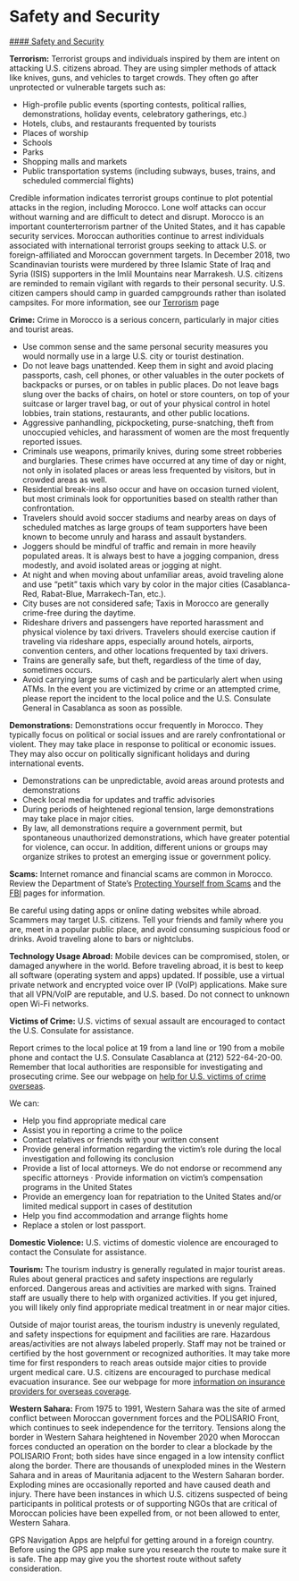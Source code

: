 # Safety and Security

[#### Safety and Security](javascript:void(0); "Safety and Security")

**Terrorism:** Terrorist groups and individuals inspired by them are intent on attacking U.S. citizens abroad. They are using simpler methods of attack like knives, guns, and vehicles to target crowds. They often go after unprotected or vulnerable targets such as:

* High-profile public events (sporting contests, political rallies, demonstrations, holiday events, celebratory gatherings, etc.)
* Hotels, clubs, and restaurants frequented by tourists
* Places of worship
* Schools
* Parks
* Shopping malls and markets
* Public transportation systems (including subways, buses, trains, and scheduled commercial flights)

Credible information indicates terrorist groups continue to plot potential attacks in the region, including Morocco. Lone wolf attacks can occur without warning and are difficult to detect and disrupt. Morocco is an important counterterrorism partner of the United States, and it has capable security services. Moroccan authorities continue to arrest individuals associated with international terrorist groups seeking to attack U.S. or foreign-affiliated and Moroccan government targets. In December 2018, two Scandinavian tourists were murdered by three Islamic State of Iraq and Syria (ISIS) supporters in the Imlil Mountains near Marrakesh. U.S. citizens are reminded to remain vigilant with regards to their personal security. U.S. citizen campers should camp in guarded campgrounds rather than isolated campsites. For more information, see our [Terrorism](https://travel.state.gov/content/travel/en/international-travel/emergencies/terrorism.html) page

**Crime:** Crime in Morocco is a serious concern, particularly in major cities and tourist areas.

* Use common sense and the same personal security measures you would normally use in a large U.S. city or tourist destination.
* Do not leave bags unattended. Keep them in sight and avoid placing passports, cash, cell phones, or other valuables in the outer pockets of backpacks or purses, or on tables in public places. Do not leave bags slung over the backs of chairs, on hotel or store counters, on top of your suitcase or larger travel bag, or out of your physical control in hotel lobbies, train stations, restaurants, and other public locations.
* Aggressive panhandling, pickpocketing, purse-snatching, theft from unoccupied vehicles, and harassment of women are the most frequently reported issues.
* Criminals use weapons, primarily knives, during some street robberies and burglaries. These crimes have occurred at any time of day or night, not only in isolated places or areas less frequented by visitors, but in crowded areas as well.
* Residential break-ins also occur and have on occasion turned violent, but most criminals look for opportunities based on stealth rather than confrontation.
* Travelers should avoid soccer stadiums and nearby areas on days of scheduled matches as large groups of team supporters have been known to become unruly and harass and assault bystanders.
* Joggers should be mindful of traffic and remain in more heavily populated areas. It is always best to have a jogging companion, dress modestly, and avoid isolated areas or jogging at night.
* At night and when moving about unfamiliar areas, avoid traveling alone and use “petit” taxis which vary by color in the major cities (Casablanca-Red, Rabat-Blue, Marrakech-Tan, etc.).
* City buses are not considered safe; Taxis in Morocco are generally crime-free during the daytime.
* Rideshare drivers and passengers have reported harassment and physical violence by taxi drivers. Travelers should exercise caution if traveling via rideshare apps, especially around hotels, airports, convention centers, and other locations frequented by taxi drivers.
* Trains are generally safe, but theft, regardless of the time of day, sometimes occurs.
* Avoid carrying large sums of cash and be particularly alert when using ATMs. In the event you are victimized by crime or an attempted crime, please report the incident to the local police and the U.S. Consulate General in Casablanca as soon as possible.

**Demonstrations:** Demonstrations occur frequently in Morocco. They typically focus on political or social issues and are rarely confrontational or violent. They may take place in response to political or economic issues. They may also occur on politically significant holidays and during international events.

* Demonstrations can be unpredictable, avoid areas around protests and demonstrations
* Check local media for updates and traffic advisories
* During periods of heightened regional tension, large demonstrations may take place in major cities.
* By law, all demonstrations require a government permit, but spontaneous unauthorized demonstrations, which have greater potential for violence, can occur. In addition, different unions or groups may organize strikes to protest an emerging issue or government policy.

**Scams:** Internet romance and financial scams are common in Morocco. Review the Department of State’s [Protecting Yourself from Scams](https://travel.state.gov/content/travel/en/international-travel/emergencies/international-financial-scams.html) and the [FBI](https://www.fbi.gov/how-we-can-help-you/scams-and-safety/common-frauds-and-scams) pages for information.

Be careful using dating apps or online dating websites while abroad. Scammers may target U.S. citizens. Tell your friends and family where you are, meet in a popular public place, and avoid consuming suspicious food or drinks. Avoid traveling alone to bars or nightclubs.

**Technology Usage Abroad:** Mobile devices can be compromised, stolen, or damaged anywhere in the world. Before traveling abroad, it is best to keep all software (operating system and apps) updated. If possible, use a virtual private network and encrypted voice over IP (VoIP) applications. Make sure that all VPN/VoIP are reputable, and U.S. based. Do not connect to unknown open Wi-Fi networks.

**Victims of Crime:** U.S. victims of sexual assault are encouraged to contact the U.S. Consulate for assistance.

Report crimes to the local police at 19 from a land line or 190 from a mobile phone and contact the U.S. Consulate Casablanca at (212) 522-64-20-00. Remember that local authorities are responsible for investigating and prosecuting crime. See our webpage on [help for U.S. victims of crime overseas](https://travel.state.gov/content/travel/en/international-travel/emergencies/crime.html).

We can:

* Help you find appropriate medical care
* Assist you in reporting a crime to the police
* Contact relatives or friends with your written consent
* Provide general information regarding the victim’s role during the local investigation and following its conclusion
* Provide a list of local attorneys. We do not endorse or recommend any specific attorneys · Provide information on victim’s compensation programs in the United States
* Provide an emergency loan for repatriation to the United States and/or limited medical support in cases of destitution
* Help you find accommodation and arrange flights home
* Replace a stolen or lost passport.

**Domestic Violence:** U.S. victims of domestic violence are encouraged to contact the Consulate for assistance.

**Tourism:** The tourism industry is generally regulated in major tourist areas. Rules about general practices and safety inspections are regularly enforced. Dangerous areas and activities are marked with signs. Trained staff are usually there to help with organized activities. If you get injured, you will likely only find appropriate medical treatment in or near major cities.

Outside of major tourist areas, the tourism industry is unevenly regulated, and safety inspections for equipment and facilities are rare. Hazardous areas/activities are not always labeled properly. Staff may not be trained or certified by the host government or recognized authorities. It may take more time for first responders to reach areas outside major cities to provide urgent medical care. U.S. citizens are encouraged to purchase medical evacuation insurance. See our webpage for more [information on insurance providers for overseas coverage](https://travel.state.gov/content/travel/en/international-travel/before-you-go/your-health-abroad/insurance-providers-overseas.html).

**Western Sahara:** From 1975 to 1991, Western Sahara was the site of armed conflict between Moroccan government forces and the POLISARIO Front, which continues to seek independence for the territory. Tensions along the border in Western Sahara heightened in November 2020 when Moroccan forces conducted an operation on the border to clear a blockade by the POLISARIO Front; both sides have since engaged in a low intensity conflict along the border. There are thousands of unexploded mines in the Western Sahara and in areas of Mauritania adjacent to the Western Saharan border. Exploding mines are occasionally reported and have caused death and injury. There have been instances in which U.S. citizens suspected of being participants in political protests or of supporting NGOs that are critical of Moroccan policies have been expelled from, or not been allowed to enter, Western Sahara.

GPS Navigation Apps are helpful for getting around in a foreign country. Before using the GPS app make sure you research the route to make sure it is safe. The app may give you the shortest route without safety consideration.